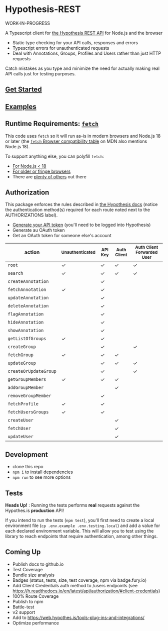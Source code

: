 # Hypothesis-REST

WORK-IN-PROGRESS

A Typescript client for [the Hypothesis REST API](https://h.readthedocs.io/en/latest/api/) for Node.js and the browser

- Static type checking for your API calls, responses and errors
- Typescript errors for unauthenticated requests
- Deal with Annotations, Groups, Profiles and Users rather than just HTTP requests

Catch mistakes as you type and minimize the need for actually making real API calls just for testing purposes.

## [Get Started](https://shawninder.github.io/hypothesis-rest/pages/getting-started.html)
## [Examples](https://shawninder.github.io/hypothesis-rest/pages/examples.html)

## Runtime Requirements: [`fetch`](https://developer.mozilla.org/en-US/docs/Web/API/Fetch_API)
This code uses `fetch` so it will run as-is in modern browsers and Node.js 18 or later (the [`fetch` Browser compatibility table](https://developer.mozilla.org/en-US/docs/Web/API/Fetch_API#browser_compatibility) on MDN also mentions Node.js 18).

To support anything else, you can polyfill `fetch`:
- [For Node.js < 18](https://www.npmjs.com/package/node-fetch-polyfill)
- [For older or fringe browsers](https://www.npmjs.com/package/whatwg-fetch)
- There are [plenty of others](https://www.google.com/search?q=fetch+polyfill) out there

## Authorization
This package enforces the rules described in [the Hypothesis docs](https://h.readthedocs.io/en/latest/api-reference/) (notice the authentication method(s) required for each route noted next to the AUTHORIZATIONS label).

- [Generate your API token](https://hypothes.is/account/developer) (you'll need to be logged into Hypothesis)
- Generate au OAuth token
- Get an OAuth token for someone else's account

action | <small>Unauthenticated</small> | <small>API Key</small> | <small>Auth Client</small> | <small>Auth Client Forwarded User</small>
---|---|---|---|---
`root`                | ✓ | ✓ | ✓ | ✓
`search`              | ✓ | ✓ | ✓ | ✓
`createAnnotation`    |   | ✓ |   |
`fetchAnnotation`     | ✓ | ✓ |   |
`updateAnnotation`    |   | ✓ |   |
`deleteAnnotation`    |   | ✓ |   |
`flagAnnotation`      |   | ✓ |   |
`hideAnnotation`      |   | ✓ |   |
`showAnnotation`      |   | ✓ |   |
`getListOfGroups`     | ✓ | ✓ |   |
`createGroup`         |   | ✓ |   | ✓
`fetchGroup`          | ✓ | ✓ | ✓ |
`updateGroup`         |   | ✓ | ✓ | ✓
`createOrUpdateGroup` |   | ✓ |   | ✓
`getGroupMembers`     | ✓ | ✓ | ✓ |
`addGroupMember`      |   |   | ✓ |
`removeGroupMember`   |   | ✓ |   |
`fetchProfile`        | ✓ | ✓ |   |
`fetchUsersGroups`    | ✓ | ✓ |   |
`createUser`          |   |   | ✓ |
`fetchUser`           |   |   | ✓ |
`updateUser`          |   |   | ✓ |

## Development
- clone this repo
- `npm i` to install dependencies
- `npm run` to see more options

## Tests
**Heads Up!** : Running the tests performs **real** requests against the Hypothes.is **production** API!

If you intend to run the tests (`npm test`), you'll first need to create a local environment file (`cp .env.example .env.testing.local`) and add a value for each declared environment variable. This will allow you to test using the library to reach endpoints that require authentication, among other things.

## Coming Up
- Publish docs to github.io
- Test Coverage
- Bundle size analysis
- Badges (status, tests, size, test coverage, npm via badge.fury.io)
- Add Client Credentials auth method to /users endpoints (see https://h.readthedocs.io/en/latest/api/authorization/#client-credentials)
- 100% Route Coverage
- Publish to npm
- Battle-test
- v2 support
- Add to https://web.hypothes.is/tools-plug-ins-and-integrations/
- Optimize performance
